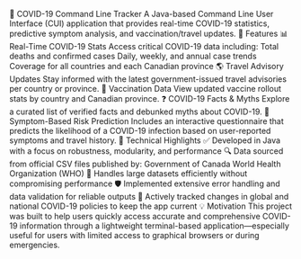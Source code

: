 🦠 COVID-19 Command Line Tracker
A Java-based Command Line User Interface (CUI) application that provides real-time COVID-19 statistics, predictive symptom analysis, and vaccination/travel updates.
📌 Features
📊 Real-Time COVID-19 Stats
Access critical COVID-19 data including:
Total deaths and confirmed cases
Daily, weekly, and annual case trends
Coverage for all countries and each Canadian province
🌎 Travel Advisory Updates
Stay informed with the latest government-issued travel advisories per country or province.
💉 Vaccination Data
View updated vaccine rollout stats by country and Canadian province.
❓ COVID-19 Facts & Myths
Explore a curated list of verified facts and debunked myths about COVID-19.
🧠 Symptom-Based Risk Prediction
Includes an interactive questionnaire that predicts the likelihood of a COVID-19 infection based on user-reported symptoms and travel history.
🔧 Technical Highlights
✅ Developed in Java with a focus on robustness, modularity, and performance
🔍 Data sourced from official CSV files published by:
Government of Canada
World Health Organization (WHO)
📁 Handles large datasets efficiently without compromising performance
🛡️ Implemented extensive error handling and data validation for reliable outputs
🔄 Actively tracked changes in global and national COVID-19 policies to keep the app current
💡 Motivation
This project was built to help users quickly access accurate and comprehensive COVID-19 information through a lightweight terminal-based application—especially useful for users with limited access to graphical browsers or during emergencies.
